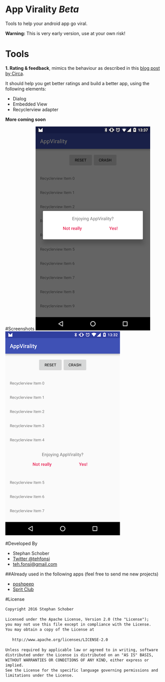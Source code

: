 # App Virality *Beta*
Tools to help your android app go viral.

**Warning:** This is very early version, use at your own risk!

# Tools

**1. Rating & feedback**, mimics the behaviour as described in this [blog post by Circa](https://medium.com/circa/the-right-way-to-ask-users-to-review-your-app-9a32fd604fca#.dk4uq4jm7).

It should help you get better ratings and build a better app, using the following elements:
- Dialog
- Embedded View
- Recyclerview adapter

**More coming soon**

#Screenshots
![Image](https://raw.githubusercontent.com/tehfonsi/appvirality/develop/media/rating_dialog_small.png)
![Image](https://raw.githubusercontent.com/tehfonsi/appvirality/develop/media/rating_recyclerview_small.png)

#Developed By

* Stephan Schober 
 * [Twitter @tehfonsi](https://twitter.com/tehfonsi)
 * <teh.fonsi@gmail.com>

##Already used in the following apps
(feel free to send me new projects)

* [poshpeep](https://play.google.com/store/apps/details?id=com.poshpeep)
* [Sprit Club](https://play.google.com/store/apps/details?id=at.idev.spritpreise)

#License

    Copyright 2016 Stephan Schober

    Licensed under the Apache License, Version 2.0 (the "License");
    you may not use this file except in compliance with the License.
    You may obtain a copy of the License at

       http://www.apache.org/licenses/LICENSE-2.0

    Unless required by applicable law or agreed to in writing, software
    distributed under the License is distributed on an "AS IS" BASIS,
    WITHOUT WARRANTIES OR CONDITIONS OF ANY KIND, either express or implied.
    See the License for the specific language governing permissions and
    limitations under the License.
